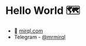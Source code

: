 # Hello World 🗺️

- 🐾 [mirql.com](https://mirql.com/)
- Telegram - [@mrmirql](https://t.me/mrmirql)
